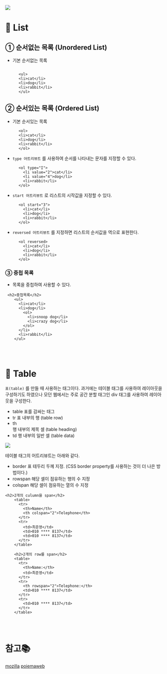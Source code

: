 
![](https://images.velog.io/images/doomchit_3/post/7594b4c3-9429-4e70-a2d5-045db4f37aad/image.png)

# 🧣 List

## ① 순서없는 목록 (Unordered List)
- 기본 순서없는 목록
```

      <ul>
      <li>cat</li>
      <li>dog</li>
      <li>rabbit</li>
      </ul>
```
## ② 순서있는 목록 (Ordered List)
- 기본 순서있는 목록
```
      <ol>
      <li>cat</li>
      <li>dog</li>
      <li>rabbit</li>
      </ol>
```
- `type 어트리뷰트` 를 사용하여 순서를 나타내는 문자를 지정할 수 있다.

```
      <ol type="I">
        <li value="2">cat</li>
        <li value="4">dog</li>
        <li>rabbit</li>
      </ol>
```
- `start 어트리뷰트` 로 리스트의 시작값을 지정할 수 있다.
```
      <ol start="3">
        <li>cat</li>
        <li>dog</li>
        <li>rabbit</li>
      </ol>
```
- `reversed 어트리뷰트` 를 지정하면 리스트의 순서값을 역으로 표현한다.

```
      <ol reversed>
        <li>cat</li>
        <li>dog</li>
        <li>rabbit</li>
      </ol>
```


### ③ 중첩 목록
- 목록을 중첩하여 사용할 수 있다.
```
 <h2>중첩목록</h2>
    <ul>
      <li>cat</li>
      <li>dog</li>
        <ol>
          <li>snoop dog</li>
          <li>crazy dog</li>
        </ol>
      </li>
      <li>rabbit</li>
    </ul>
```


<br/>
<br/>

# 🧮 Table
`표(table)` 를 만들 때 사용하는 태그이다. 과거에는 테이블 태그를 사용하여 레이아웃을 구성하기도 하였으나 모던 웹에서는 주로 공간 분할 태그인 div 태그를 사용하여 레이아웃을 구성한다.

- table
표를 감싸는 태그
- tr
표 내부의 행 (table row)
- th	
행 내부의 제목 셀 (table heading)
- td
행 내부의 일반 셀 (table data)

![](https://images.velog.io/images/doomchit_3/post/e1ea25aa-4aa0-4e12-bc64-19c17107c14b/image.png)


테이블 태그의 어트리뷰트는 아래와 같다.

- border
표 테두리 두께 지정. (CSS border property를 사용하는 것이 더 나은 방법이다.)
- rowspan
해당 셀이 점유하는 행의 수 지정
- colspan
해당 셀이 점유하는 열의 수 지정

```
<h2>2개의 culumn을 span</h2>
    <table>
      <tr>
        <th>Name</th>
        <th colspan="2">Telephone</th>
      </tr>
      <tr>
        <td>최준영</td>
        <td>010 **** 8137</td>
        <td>010 **** 8137</td>
      </tr>
    </table>

    <h2>2개의 row를 span</h2>
    <table>
      <tr>
        <th>Name:</th>
        <td>최준영</td>
      </tr>
      <tr>
        <th rowspan="2">Telephone:</th>
        <td>010 **** 8137</td>
      </tr>
      <tr>
        <td>010 **** 8137</td>
      </tr>
    </table>
```

<br/>
<br/>

# 참고📚
[mozilla](https://developer.mozilla.org/ko/docs/Web/HTML)
[poiemaweb](https://poiemaweb.com/html5-semantic-web)